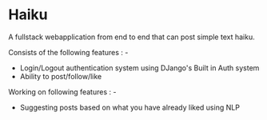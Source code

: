 # Haiku
A fullstack webapplication from end to end that can post simple text haiku.

Consists of the following features : - 
  * Login/Logout authentication system using DJango's Built in Auth system
  * Ability to post/follow/like 

Working on following features : -
  * Suggesting posts based on what you have already liked using NLP
